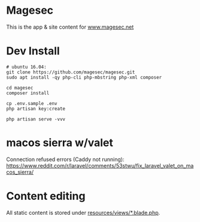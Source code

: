 # Magesec

This is the app & site content for www.magesec.net

# Dev Install 

```
# ubuntu 16.04:
git clone https://github.com/magesec/magesec.git
sudo apt install -qy php-cli php-mbstring php-xml composer

cd magesec
composer install

cp .env.sample .env
php artisan key:create

php artisan serve -vvv
```

# macos sierra w/valet
Connection refused errors (Caddy not running): https://www.reddit.com/r/laravel/comments/53stwu/fix_laravel_valet_on_macos_sierra/

# Content editing 

All static content is stored under [resources/views/*.blade.php](resources/views). 